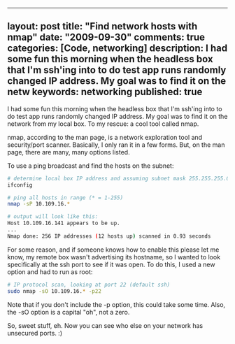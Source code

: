 
---
layout: post
title: "Find network hosts with nmap"
date: "2009-09-30"
comments: true
categories: [Code, networking]
description: I had some fun this morning when the headless box that I'm ssh'ing into to do test app runs randomly changed IP address.  My goal was to find it on the netw
keywords: networking
published: true
---

I had some fun this morning when the headless box that I'm ssh'ing into to do test app runs randomly changed IP address.  My goal was to find it on the network from my local box.  To my rescue: a cool tool called nmap.
<!--more-->

nmap, according to the man page, is a network exploration tool and security/port scanner.  Basically, I only ran it in a few forms.  But, on the man page, there are many, many options listed. 

To use a ping broadcast and find the hosts on the subnet:

```bash
# determine local box IP address and assuming subnet mask 255.255.255.0:
ifconfig

# ping all hosts in range (* = 1-255)
nmap -sP 10.109.16.*

# output will look like this:
Host 10.109.16.141 appears to be up.
...
Nmap done: 256 IP addresses (12 hosts up) scanned in 0.93 seconds
```

For some reason, and if someone knows how to enable this please let me know, my remote box wasn't advertising its hostname, so I wanted to look specifically at the ssh port to see if it was open.  To do this, I used a new option and had to run as root:

```bash
# IP protocol scan, looking at port 22 (default ssh)
sudo nmap -sO 10.109.16.* -p22
```

Note that if you don't include the -p option, this could take some time.  Also, the -sO option is a capital "oh", not a zero.

So, sweet stuff, eh.  Now you can see who else on your network has unsecured ports. :)

  
